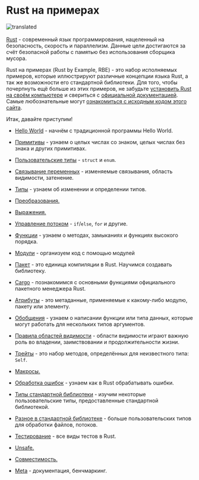# Rust на примерах

[](https://gitlocalize.com/repo/2509/ru?utm_source=badge)![translated](https://gitlocalize.com/repo/2509/ru/badge.svg)<br><br>[Rust](https://www.rust-lang.org/) - современный язык программирования, нацеленный на безопасность, скорость и параллелизм. Данные цели достигаются за счёт безопасной работы с памятью без использования сборщика мусора.

Rust на примерах (Rust by Example, RBE) - это набор исполняемых примеров, которые иллюстрируют различные концепции языка Rust, а так же возможности его стандартной библиотеки. Для того, чтобы почерпнуть ещё больше из этих примеров, не забудьте [установить Rust на своём компьютере](https://www.rust-lang.org/tools/install) и свериться с [официальной документацией](https://doc.rust-lang.org/std/). Самые любознательные могут [ознакомиться с исходным кодом этого сайта](http://rustbook.ru/).

Итак, давайте приступим!

- [Hello World](hello.md) - начнём с традиционной программы Hello World.

- [Примитивы](primitives.md) - узнаем о целых числах со знаком, целых числах без знака и других примитивах.

- [Пользовательские типы](custom_types.md) - `struct` и `enum`.

- [Связывание переменных](variable_bindings.md) - изменяемые связывания, область видимости, затенение.

- [Типы](types.md) - узнаем об изменении и определении типов.

- [](conversion.md)[Преобразования.](conversion.md)

- [](expression.md)[Выражения.](expression.md)

- [Управление потоком](flow_control.md) - `if`/`else`, `for` и другие.

- [Функции](fn.md) - узнаем о методах, замыканиях и функциях высокого порядка.

- [Модули](mod.md) - организуем код с помощью модулей

- [Пакет](crates.md) - это единица компиляции в Rust. Научимся создавать библиотеку.

- [Cargo](cargo.md) - познакомимся с основными функциями официального пакетного менеджера Rust.

- [Атрибуты](attribute.md) - это метаданные, применяемые к какому-либо модулю, пакету или элементу.

- [Обобщения](generics.md) - узнаем о написании функции или типа данных, которые могут работать для нескольких типов аргументов.

- [Правила областей видимости](scope.md) - области видимости играют важную роль во владении, заимствовании и продолжительности жизни.

- [Трейты](trait.md) - это набор методов, определённых для неизвестного типа: `Self`.

- [](macros.md)[Макросы.](macros.md)

- [Обработка ошибок](error.md) - узнаем как в Rust обрабатывать ошибки.

- [Типы стандартной библиотеки](std.md) - изучим некоторые пользовательские типы, предоставленные стандартной библиотекой.

- [Разное в стандартной библиотеке](std_misc.md) - больше пользовательских типов для обработки файлов, потоков.

- [Тестирование](testing.md) - все виды тестов в Rust.

- [](unsafe.md)[Unsafe.](unsafe.md)

- [](compatibility.md)[Совместимость.](compatibility.md)

- [Meta](meta.md) - документация, бенчмаркинг.

